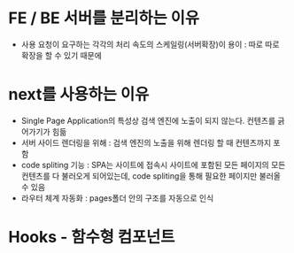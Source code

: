 # FE / BE 서버를 분리하는 이유
- 사용 요청이 요구하는 각각의 처리 속도의 스케일링(서버확장)이 용이 : 따로 따로 확장을 할 수 있기 때문에

# next를 사용하는 이유
- Single Page Application의 특성상 검색 엔진에 노출이 되지 않는다. 컨텐츠를 긁어가기가 힘듦
- 서버 사이드 렌더링을 위해 : 검색 엔진의 노출을 위해 렌더링 할 때 컨텐츠까지 포함
- code spliting 기능 : SPA는 사이트에 접속시 사이트에 포함된 모든 페이지의 모든 컨텐츠를 다 불러오게 되어있는데, code spliting을 통해 필요한 페이지만 불러올 수 있음
- 라우터 체계 자동화 : pages폴더 안의 구조를 자동으로 인식

# Hooks - 함수형 컴포넌트
